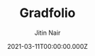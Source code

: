 ---
title: Gradfolio
github: https://github.com/jitinnair1/gradfolio
demo: https://jitinnair1.github.io/gradfolio/
author: Jitin Nair
date: 2021-03-11T00:00:00.000Z
ssg:
  - Jekyll
cms:
  - Markdown
category:
  - Blog
  - Portfolio
description: >-
  responsive, dark-mode ready Jekyll theme designed for use as a personal
  website and portfolio
draft: true
publish_date: '2020-03-18T21:33:43Z'
update_date: '2022-12-08T15:27:08Z'
github_star: 133
github_fork: 67
---